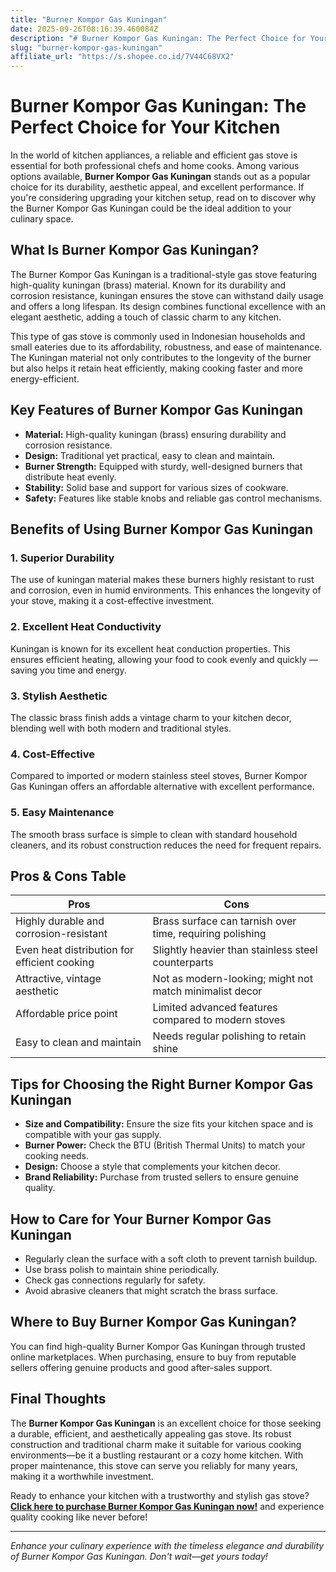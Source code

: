 ```yaml
---
title: "Burner Kompor Gas Kuningan"
date: 2025-09-26T08:16:39.460084Z
description: "# Burner Kompor Gas Kuningan: The Perfect Choice for Your Kitchen..."
slug: "burner-kompor-gas-kuningan"
affiliate_url: "https://s.shopee.co.id/7V44C68VX2"
---
```

# Burner Kompor Gas Kuningan: The Perfect Choice for Your Kitchen

In the world of kitchen appliances, a reliable and efficient gas stove is essential for both professional chefs and home cooks. Among various options available, **Burner Kompor Gas Kuningan** stands out as a popular choice for its durability, aesthetic appeal, and excellent performance. If you're considering upgrading your kitchen setup, read on to discover why the Burner Kompor Gas Kuningan could be the ideal addition to your culinary space.

## What Is Burner Kompor Gas Kuningan?

The Burner Kompor Gas Kuningan is a traditional-style gas stove featuring high-quality kuningan (brass) material. Known for its durability and corrosion resistance, kuningan ensures the stove can withstand daily usage and offers a long lifespan. Its design combines functional excellence with an elegant aesthetic, adding a touch of classic charm to any kitchen.

This type of gas stove is commonly used in Indonesian households and small eateries due to its affordability, robustness, and ease of maintenance. The Kuningan material not only contributes to the longevity of the burner but also helps it retain heat efficiently, making cooking faster and more energy-efficient.

## Key Features of Burner Kompor Gas Kuningan

- **Material:** High-quality kuningan (brass) ensuring durability and corrosion resistance.
- **Design:** Traditional yet practical, easy to clean and maintain.
- **Burner Strength:** Equipped with sturdy, well-designed burners that distribute heat evenly.
- **Stability:** Solid base and support for various sizes of cookware.
- **Safety:** Features like stable knobs and reliable gas control mechanisms.

## Benefits of Using Burner Kompor Gas Kuningan

### 1. Superior Durability
The use of kuningan material makes these burners highly resistant to rust and corrosion, even in humid environments. This enhances the longevity of your stove, making it a cost-effective investment.

### 2. Excellent Heat Conductivity
Kuningan is known for its excellent heat conduction properties. This ensures efficient heating, allowing your food to cook evenly and quickly — saving you time and energy.

### 3. Stylish Aesthetic
The classic brass finish adds a vintage charm to your kitchen decor, blending well with both modern and traditional styles.

### 4. Cost-Effective
Compared to imported or modern stainless steel stoves, Burner Kompor Gas Kuningan offers an affordable alternative with excellent performance.

### 5. Easy Maintenance
The smooth brass surface is simple to clean with standard household cleaners, and its robust construction reduces the need for frequent repairs.

## Pros & Cons Table

| Pros                                              | Cons                                              |
|---------------------------------------------------|---------------------------------------------------|
| Highly durable and corrosion-resistant           | Brass surface can tarnish over time, requiring polishing |
| Even heat distribution for efficient cooking    | Slightly heavier than stainless steel counterparts |
| Attractive, vintage aesthetic                   | Not as modern-looking; might not match minimalist decor |
| Affordable price point                          | Limited advanced features compared to modern stoves |
| Easy to clean and maintain                      | Needs regular polishing to retain shine        |

## Tips for Choosing the Right Burner Kompor Gas Kuningan

- **Size and Compatibility:** Ensure the size fits your kitchen space and is compatible with your gas supply.
- **Burner Power:** Check the BTU (British Thermal Units) to match your cooking needs.
- **Design:** Choose a style that complements your kitchen decor.
- **Brand Reliability:** Purchase from trusted sellers to ensure genuine quality.

## How to Care for Your Burner Kompor Gas Kuningan

- Regularly clean the surface with a soft cloth to prevent tarnish buildup.
- Use brass polish to maintain shine periodically.
- Check gas connections regularly for safety.
- Avoid abrasive cleaners that might scratch the brass surface.

## Where to Buy Burner Kompor Gas Kuningan?

You can find high-quality Burner Kompor Gas Kuningan through trusted online marketplaces. When purchasing, ensure to buy from reputable sellers offering genuine products and good after-sales support.

## Final Thoughts

The **Burner Kompor Gas Kuningan** is an excellent choice for those seeking a durable, efficient, and aesthetically appealing gas stove. Its robust construction and traditional charm make it suitable for various cooking environments—be it a bustling restaurant or a cozy home kitchen. With proper maintenance, this stove can serve you reliably for many years, making it a worthwhile investment.

Ready to enhance your kitchen with a trustworthy and stylish gas stove? **[Click here to purchase Burner Kompor Gas Kuningan now!](https://s.shopee.co.id/7V44C68VX2)** and experience quality cooking like never before!

---

*Enhance your culinary experience with the timeless elegance and durability of Burner Kompor Gas Kuningan. Don't wait—get yours today!*